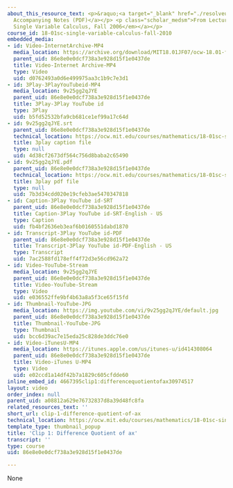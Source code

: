 ```yaml
---
about_this_resource_text: <p>&raquo;<a target="_blank" href="./resolveuid/a7688da9695183646e4394677c3a6022">
  Accompanying Notes (PDF)</a></p> <p class="scholar_medsm">From Lecture 6 of <a href="http://ocw.mit.edu/courses/mathematics/18-01-single-variable-calculus-fall-2006/video-lectures/"><em>18.01
  Single Variable Calculus, Fall 2006</em></a></p>
course_id: 18-01sc-single-variable-calculus-fall-2010
embedded_media:
- id: Video-InternetArchive-MP4
  media_location: https://archive.org/download/MIT18.01JF07/ocw-18.01-f07-lec06_300k.mp4
  parent_uid: 86e8e0e0dcf738a3e928d15f1e0437de
  title: Video-Internet Archive-MP4
  type: Video
  uid: d0762493a0d6e499975aa3c1b9c7e3d1
- id: 3Play-3PlayYouTubeid-MP4
  media_location: 9v25gg2qJYE
  parent_uid: 86e8e0e0dcf738a3e928d15f1e0437de
  title: 3Play-3Play YouTube id
  type: 3Play
  uid: b5fd52532bfa9cb681ce1ef99a17c64d
- id: 9v25gg2qJYE.srt
  parent_uid: 86e8e0e0dcf738a3e928d15f1e0437de
  technical_location: https://ocw.mit.edu/courses/mathematics/18-01sc-single-variable-calculus-fall-2010/1.-differentiation/part-b-implicit-differentiation-and-inverse-functions/session-16-the-derivative-of-a-x/clip-1-difference-quotient-of-ax/9v25gg2qJYE.srt
  title: 3play caption file
  type: null
  uid: 4d38cf2673df564c756d8baba2c65490
- id: 9v25gg2qJYE.pdf
  parent_uid: 86e8e0e0dcf738a3e928d15f1e0437de
  technical_location: https://ocw.mit.edu/courses/mathematics/18-01sc-single-variable-calculus-fall-2010/1.-differentiation/part-b-implicit-differentiation-and-inverse-functions/session-16-the-derivative-of-a-x/clip-1-difference-quotient-of-ax/9v25gg2qJYE.pdf
  title: 3play pdf file
  type: null
  uid: 7b3d34cdd020e19cfeb3ae5470347818
- id: Caption-3Play YouTube id-SRT
  parent_uid: 86e8e0e0dcf738a3e928d15f1e0437de
  title: Caption-3Play YouTube id-SRT-English - US
  type: Caption
  uid: fb4bf2636eb3eaf6b0160551dabd1870
- id: Transcript-3Play YouTube id-PDF
  parent_uid: 86e8e0e0dcf738a3e928d15f1e0437de
  title: Transcript-3Play YouTube id-PDF-English - US
  type: Transcript
  uid: 7ac2588fd178eff4f72d3e56cd962a72
- id: Video-YouTube-Stream
  media_location: 9v25gg2qJYE
  parent_uid: 86e8e0e0dcf738a3e928d15f1e0437de
  title: Video-YouTube-Stream
  type: Video
  uid: e036552ffe9bf4b63a8a5f3ce65f15fd
- id: Thumbnail-YouTube-JPG
  media_location: https://img.youtube.com/vi/9v25gg2qJYE/default.jpg
  parent_uid: 86e8e0e0dcf738a3e928d15f1e0437de
  title: Thumbnail-YouTube-JPG
  type: Thumbnail
  uid: bcc6d39ac7e15eda25c828de3ddc76e0
- id: Video-iTunesU-MP4
  media_location: https://itunes.apple.com/us/itunes-u/id414308064
  parent_uid: 86e8e0e0dcf738a3e928d15f1e0437de
  title: Video-iTunes U-MP4
  type: Video
  uid: e02ccd1a14df42b7a1829c605cfdde60
inline_embed_id: 4667395clip1:differencequotientofax30974517
layout: video
order_index: null
parent_uid: a08812a629e76732837d8a39d48fc8fa
related_resources_text: ''
short_url: clip-1-difference-quotient-of-ax
technical_location: https://ocw.mit.edu/courses/mathematics/18-01sc-single-variable-calculus-fall-2010/1.-differentiation/part-b-implicit-differentiation-and-inverse-functions/session-16-the-derivative-of-a-x/clip-1-difference-quotient-of-ax
template_type: thumbnail_popup
title: 'Clip 1: Difference Quotient of ax'
transcript: ''
type: course
uid: 86e8e0e0dcf738a3e928d15f1e0437de

---
```

None